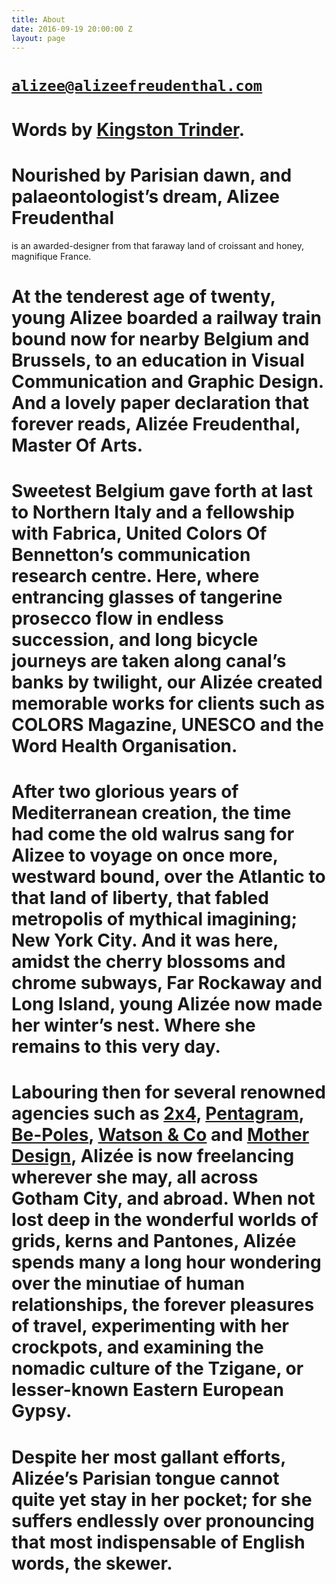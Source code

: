 ```yaml
---
title: About
date: 2016-09-19 20:00:00 Z
layout: page
---
```


# [`alizee@alizeefreudenthal.com`](mailto:alizee@alizeefreudenthal.com)

# Words by [Kingston Trinder](http://www.kingstontrinder.com/).

# Nourished by Parisian dawn, and palaeontologist’s dream,  Alizee Freudenthal 
is an awarded-designer from that faraway land of croissant and honey, magnifique France.

# At the tenderest age of twenty, young Alizee boarded a railway train bound now for nearby Belgium and Brussels, to an education in Visual Communication and Graphic Design. And a lovely paper declaration that forever reads, Alizée Freudenthal, Master Of Arts.    

# Sweetest Belgium gave forth at last to Northern Italy and a fellowship with Fabrica, United Colors Of Bennetton’s communication research centre. Here, where entrancing glasses of tangerine prosecco flow in endless succession, and long bicycle journeys are taken along canal’s banks by twilight, our Alizée created memorable works for clients such as COLORS Magazine, UNESCO and the Word Health Organisation. 

# After two glorious years of Mediterranean creation, the time had come the old walrus sang for Alizee to voyage on once more, westward bound, over the Atlantic to that land of liberty, that fabled metropolis of mythical imagining; New York City. And it was here, amidst the cherry blossoms and chrome subways, Far Rockaway and Long Island,  young  Alizée now made her winter’s nest. Where she remains to this very day.   

# Labouring then for several renowned agencies such as [2x4](http://2x4.org/), [Pentagram](http://www.pentagram.com/#/home), [Be-Poles](http://be-poles.com/en/), [Watson & Co](http://www.watsonnyc.com/) and [Mother Design](http://www.motherdesign.com/), Alizée is now freelancing wherever she may, all across Gotham City, and abroad. When not lost deep in the wonderful worlds of grids, kerns and Pantones, Alizée spends many a long hour wondering over the minutiae of human relationships, the forever pleasures of travel, experimenting with her crockpots, and examining the nomadic culture of the Tzigane, or lesser-known Eastern European Gypsy.
  
# Despite her most gallant efforts, Alizée’s Parisian tongue cannot quite yet stay in her pocket; for she suffers endlessly over pronouncing that most indispensable of English words, the skewer.
